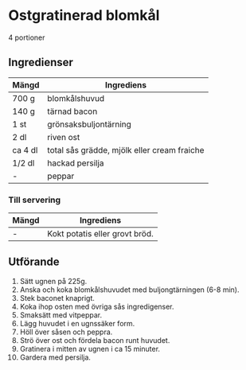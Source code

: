 # Ostgratinerad blomkål
4 portioner
## Ingredienser

Mängd|Ingrediens
------------ | -------------
700 g | blomkålshuvud
140 g | tärnad bacon
1 st | grönsaksbuljontärning
2 dl | riven ost
ca 4 dl | total sås grädde, mjölk eller cream fraiche
1/2 dl | hackad persilja
\- | peppar

### Till servering
Mängd| Ingrediens
------------ | -------------
\- | Kokt potatis eller grovt bröd.

## Utförande
1. Sätt ugnen på 225g.
2. Anska och koka blomkålshuvudet med buljongtärningen (6-8 min).
3. Stek baconet knaprigt.
4. Koka ihop osten med övriga sås ingredigenser.
5. Smaksätt med vitpeppar.
6. Lägg huvudet i en ugnssäker form.
7. Höll över såsen och peppra.
8. Strö över ost och fördela bacon runt huvudet.
9. Gratinera i mitten av ugnen i ca 15 minuter.
10. Gardera med persilja.
